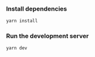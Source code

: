 ### Install dependencies

```bash
yarn install
```

### Run the development server

```bash
yarn dev
```
